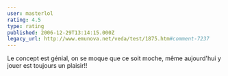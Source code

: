 ```yaml
---
user: masterlol
rating: 4.5
type: rating
published: 2006-12-29T13:14:15.000Z
legacy_url: http://www.emunova.net/veda/test/1875.htm#comment-7237
---
```

Le concept est génial, on se moque que ce soit moche, même aujourd'hui y jouer est toujours un plaisir!!